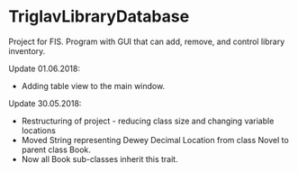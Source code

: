 # TriglavLibraryDatabase
Project for FIS. Program with GUI that can add, remove, and control library inventory.

Update 01.06.2018:
- Adding table view to the main window.

Update 30.05.2018:
- Restructuring of project - reducing class size and changing variable locations
- Moved String representing Dewey Decimal Location from class Novel to parent class Book.
- Now all Book sub-classes inherit this trait.

